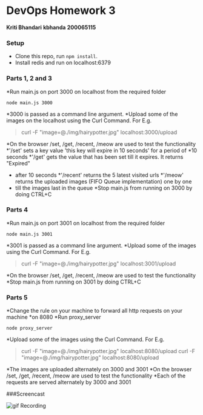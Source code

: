 DevOps Homework 3
==================

**Kriti Bhandari**
**kbhanda**
**200065115**


### Setup

* Clone this repo, run `npm install`.
* Install redis and run on localhost:6379

### Parts 1, 2 and 3

*Run main.js on port 3000 on localhost from the required folder

	node main.js 3000
	

*3000 is passed as a command line argument. 
*Upload some of the images on the localhost using the Curl Command. For E.g.

>	curl -F "image=@./img/hairypotter.jpg" localhost:3000/upload

*On the browser /set, /get, /recent, /meow are used to test the functionality
*'/set' sets a key value 'this key will expire in 10 seconds' for a period of 
*10 seconds
*'/get' gets the value that has been set till it expires. It returns "Expired" 
* after 10 seconds
*'/recent' returns the 5 latest visited urls
*'/meow' returns the uploaded images (FIFO Queue implementation) one by one 
* till the images last in the queue
*Stop main.js from running on 3000 by doing CTRL+C

### Parts 4

*Run main.js on port 3001 on localhost from the required folder

	node main.js 3001
	

*3001 is passed as a command line argument. 
*Upload some of the images using the Curl Command. For E.g.

>	curl -F "image=@./img/hairypotter.jpg" localhost:3001/upload

*On the browser /set, /get, /recent, /meow are used to test the functionality
*Stop main.js from running on 3001 by doing CTRL+C

### Parts 5

*Change the rule on your machine to forward all http requests on your machine 
*on 8080
*Run proxy_server 

	node proxy_server
	
 
*Upload some of the images using the Curl Command. For E.g.

>	curl -F "image=@./img/hairypotter.jpg" localhost:8080/upload
	curl -F "image=@./img/hairypotter.jpg" localhost:8080/upload

*The images are uploaded alternately on 3000 and 3001 
*On the browser /set, /get, /recent, /meow are used to test the functionality
*Each of the requests are served alternately by 3000 and 3001

###Screencast

![gif Recording](https://www.youtube.com/watch?v=p9qEzeFj87g&feature=youtu.be)





